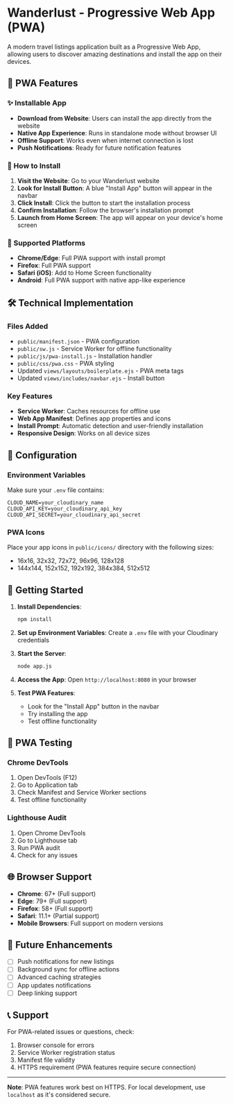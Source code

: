 # Wanderlust - Progressive Web App (PWA)

A modern travel listings application built as a Progressive Web App, allowing users to discover amazing destinations and install the app on their devices.

## 🌟 PWA Features

### ✨ Installable App
- **Download from Website**: Users can install the app directly from the website
- **Native App Experience**: Runs in standalone mode without browser UI
- **Offline Support**: Works even when internet connection is lost
- **Push Notifications**: Ready for future notification features

### 🚀 How to Install

1. **Visit the Website**: Go to your Wanderlust website
2. **Look for Install Button**: A blue "Install App" button will appear in the navbar
3. **Click Install**: Click the button to start the installation process
4. **Confirm Installation**: Follow the browser's installation prompt
5. **Launch from Home Screen**: The app will appear on your device's home screen

### 📱 Supported Platforms

- **Chrome/Edge**: Full PWA support with install prompt
- **Firefox**: Full PWA support
- **Safari (iOS)**: Add to Home Screen functionality
- **Android**: Full PWA support with native app-like experience

## 🛠️ Technical Implementation

### Files Added
- `public/manifest.json` - PWA configuration
- `public/sw.js` - Service Worker for offline functionality
- `public/js/pwa-install.js` - Installation handler
- `public/css/pwa.css` - PWA styling
- Updated `views/layouts/boilerplate.ejs` - PWA meta tags
- Updated `views/includes/navbar.ejs` - Install button

### Key Features
- **Service Worker**: Caches resources for offline use
- **Web App Manifest**: Defines app properties and icons
- **Install Prompt**: Automatic detection and user-friendly installation
- **Responsive Design**: Works on all device sizes

## 🔧 Configuration

### Environment Variables
Make sure your `.env` file contains:
```
CLOUD_NAME=your_cloudinary_name
CLOUD_API_KEY=your_cloudinary_api_key
CLOUD_API_SECRET=your_cloudinary_api_secret
```

### PWA Icons
Place your app icons in `public/icons/` directory with the following sizes:
- 16x16, 32x32, 72x72, 96x96, 128x128
- 144x144, 152x152, 192x192, 384x384, 512x512

## 🚀 Getting Started

1. **Install Dependencies**:
   ```bash
   npm install
   ```

2. **Set up Environment Variables**:
   Create a `.env` file with your Cloudinary credentials

3. **Start the Server**:
   ```bash
   node app.js
   ```

4. **Access the App**:
   Open `http://localhost:8080` in your browser

5. **Test PWA Features**:
   - Look for the "Install App" button in the navbar
   - Try installing the app
   - Test offline functionality

## 📱 PWA Testing

### Chrome DevTools
1. Open DevTools (F12)
2. Go to Application tab
3. Check Manifest and Service Worker sections
4. Test offline functionality

### Lighthouse Audit
1. Open Chrome DevTools
2. Go to Lighthouse tab
3. Run PWA audit
4. Check for any issues

## 🌐 Browser Support

- **Chrome**: 67+ (Full support)
- **Edge**: 79+ (Full support)
- **Firefox**: 58+ (Full support)
- **Safari**: 11.1+ (Partial support)
- **Mobile Browsers**: Full support on modern versions

## 🔮 Future Enhancements

- [ ] Push notifications for new listings
- [ ] Background sync for offline actions
- [ ] Advanced caching strategies
- [ ] App updates notifications
- [ ] Deep linking support

## 📞 Support

For PWA-related issues or questions, check:
1. Browser console for errors
2. Service Worker registration status
3. Manifest file validity
4. HTTPS requirement (PWA features require secure connection)

---

**Note**: PWA features work best on HTTPS. For local development, use `localhost` as it's considered secure.
